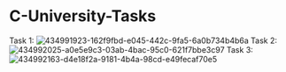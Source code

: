 # C-University-Tasks
Task 1:
![434991923-162f9fbd-e045-442c-9fa5-6a0b734b4b6a](https://github.com/user-attachments/assets/99d0257e-c2c3-449b-b144-ff799b997e30)
Task 2:
![434992025-a0e5e9c3-03ab-4bac-95c0-621f7bbe3c97](https://github.com/user-attachments/assets/50e40010-5b1d-447f-89b4-dc8148ba9104)
Task 3:
![434992163-d4e18f2a-9181-4b4a-98cd-e49fecaf70e5](https://github.com/user-attachments/assets/a66f2e85-228c-4ff6-8683-efc8fc492935)
